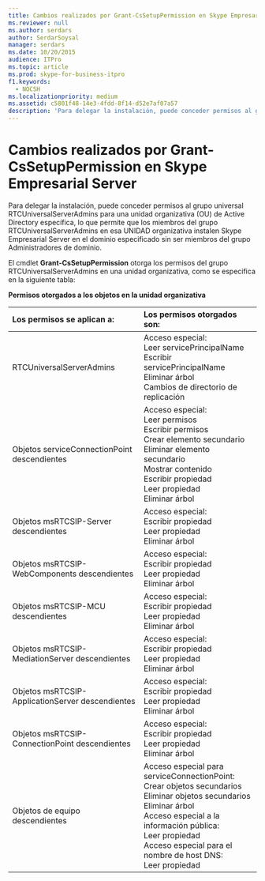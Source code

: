 ```yaml
---
title: Cambios realizados por Grant-CsSetupPermission en Skype Empresarial Server
ms.reviewer: null
ms.author: serdars
author: SerdarSoysal
manager: serdars
ms.date: 10/20/2015
audience: ITPro
ms.topic: article
ms.prod: skype-for-business-itpro
f1.keywords:
  - NOCSH
ms.localizationpriority: medium
ms.assetid: c5801f48-14e3-4fdd-8f14-d52e7af07a57
description: 'Para delegar la instalación, puede conceder permisos al grupo universal RTCUniversalServerAdmins para una unidad organizativa (OU) de Active Directory específica, lo que permite que los miembros del grupo RTCUniversalServerAdmins en esa UNIDAD organizativa instalen Skype Empresarial Server en el dominio especificado sin ser miembros del grupo Administradores de dominio.'
---
```


# <a name="changes-made-by-grant-cssetuppermission-in-skype-for-business-server"></a>Cambios realizados por Grant-CsSetupPermission en Skype Empresarial Server
 
Para delegar la instalación, puede conceder permisos al grupo universal RTCUniversalServerAdmins para una unidad organizativa (OU) de Active Directory específica, lo que permite que los miembros del grupo RTCUniversalServerAdmins en esa UNIDAD organizativa instalen Skype Empresarial Server en el dominio especificado sin ser miembros del grupo Administradores de dominio. 
  
El cmdlet **Grant-CsSetupPermission** otorga los permisos del grupo RTCUniversalServerAdmins en una unidad organizativa, como se especifica en la siguiente tabla:
  
**Permisos otorgados a los objetos en la unidad organizativa**

|**Los permisos se aplican a:**|**Los permisos otorgados son:**|
|:-----|:-----|
|RTCUniversalServerAdmins  <br/> | Acceso especial: <br/>  Leer servicePrincipalName <br/>  Escribir servicePrincipalName <br/>  Eliminar árbol <br/>  Cambios de directorio de replicación <br/> |
|Objetos serviceConnectionPoint descendientes  <br/> | Acceso especial: <br/>  Leer permisos <br/>  Escribir permisos <br/>  Crear elemento secundario <br/>  Eliminar elemento secundario <br/>  Mostrar contenido <br/>  Escribir propiedad <br/>  Leer propiedad <br/>  Eliminar árbol <br/> |
|Objetos msRTCSIP-Server descendientes  <br/> | Acceso especial: <br/>  Escribir propiedad <br/>  Leer propiedad <br/>  Eliminar árbol <br/> |
|Objetos msRTCSIP-WebComponents descendientes  <br/> | Acceso especial: <br/>  Escribir propiedad <br/>  Leer propiedad <br/>  Eliminar árbol <br/> |
|Objetos msRTCSIP-MCU descendientes  <br/> | Acceso especial: <br/>  Escribir propiedad <br/>  Leer propiedad <br/>  Eliminar árbol <br/> |
|Objetos msRTCSIP-MediationServer descendientes  <br/> | Acceso especial: <br/>  Escribir propiedad <br/>  Leer propiedad <br/>  Eliminar árbol <br/> |
|Objetos msRTCSIP-ApplicationServer descendientes  <br/> | Acceso especial: <br/>  Escribir propiedad <br/>  Leer propiedad <br/>  Eliminar árbol <br/> |
|Objetos msRTCSIP-ConnectionPoint descendientes  <br/> | Acceso especial: <br/>  Escribir propiedad <br/>  Leer propiedad <br/>  Eliminar árbol <br/> |
|Objetos de equipo descendientes  <br/> | Acceso especial para serviceConnectionPoint: <br/>  Crear objetos secundarios <br/>  Eliminar objetos secundarios <br/>  Eliminar árbol <br/>  Acceso especial a la información pública: <br/>  Leer propiedad <br/>  Acceso especial para el nombre de host DNS: <br/>  Leer propiedad <br/> |
   

